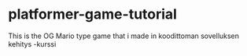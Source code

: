 # platformer-game-tutorial
 This is the OG Mario type game that i made in koodittoman sovelluksen kehitys -kurssi
